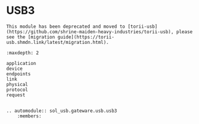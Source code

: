 # USB3

```{important}
This module has been deprecated and moved to [torii-usb](https://github.com/shrine-maiden-heavy-industries/torii-usb), please see the [migration guide](https://torii-usb.shmdn.link/latest/migration.html).
```

```{toctree}
:maxdepth: 2

application
device
endpoints
link
physical
protocol
request

```

```{eval-rst}

.. automodule:: sol_usb.gateware.usb.usb3
	:members:

```
